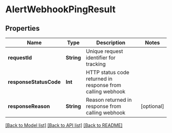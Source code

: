 # AlertWebhookPingResult

## Properties
Name | Type | Description | Notes
------------ | ------------- | ------------- | -------------
**requestId** | **String** | Unique request identifier for tracking | 
**responseStatusCode** | **Int** | HTTP status code returned in response from calling webhook | 
**responseReason** | **String** | Reason returned in response from calling webhook | [optional] 

[[Back to Model list]](../README.md#documentation-for-models) [[Back to API list]](../README.md#documentation-for-api-endpoints) [[Back to README]](../README.md)


